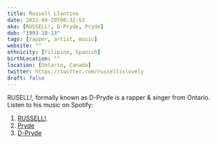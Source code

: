 ```yaml
---
title: Russell Llantino
date: 2022-04-29T06:32:53
aka: [RUSSELL!, D-Pryde, Pryde]
dob: "1993-10-13"
tags: [rapper, artist, music]
website: ""
ethnicity: [Filipino, Spanish]
birthLocation: ""
location: [Ontario, Canada]
twitter: https://twitter.com/russellislovely
draft: false
---
```


RUSELL!, formally known as D-Pryde is a rapper & singer from Ontario.
Listen to his music on Spotify:

1. [RUSSELL!](https://open.spotify.com/artist/1cEcF3RdBDSBjhF5Udcmdb).
2. [Pryde](https://open.spotify.com/artist/2jXkmOvMSrdTP5wmWjezVo?si=H31vfff_RLu153k9mAw22w)
3. [D-Pryde](https://open.spotify.com/artist/6IIV6llD55sJRQNfezyFwq?si=8mEM-T5FQEefqAaVLiSYag)
